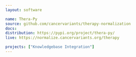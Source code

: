 ```yaml
---
layout: software

name: Thera-Py
source: github.com/cancervariants/therapy-normalization
docs:
distribution: https://pypi.org/project/thera-py/
live: https://normalize.cancervariants.org/therapy

projects: ["Knowledgebase Integration"]
---
```



